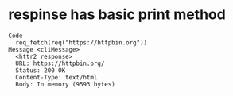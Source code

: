 # respinse has basic print method

    Code
      req_fetch(req("https://httpbin.org"))
    Message <cliMessage>
      <httr2_response>
      URL: https://httpbin.org/
      Status: 200 OK
      Content-Type: text/html
      Body: In memory (9593 bytes)

